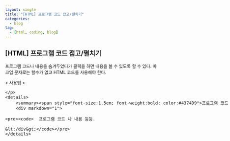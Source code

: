 ```yaml
---
layout: single
title: "[HTML] 프로그램 코드 접고/펼치기"
categories:
  - blog
tag:
  - [html, coding, blog]
---
```


## [HTML] 프로그램 코드 접고/펼치기

프로그램 코드나 내용을 숨겨두었다가 클릭을 하면
내용을 볼 수 있도록 할 수 있다.
마크업 문자로는 할수가 없고 HTML 코드를 사용해야 한다.

< 사용법 >  
<xmp>
<details>
    <summary><span style="font-size:1.5em; font-weight:bold; color:#4374D9">프로그램 코드 보기</span></summary>
    <div markdown="1">  

      프로그램 코드 나 내용 등등.

    </div>
</details>
</xmp>
